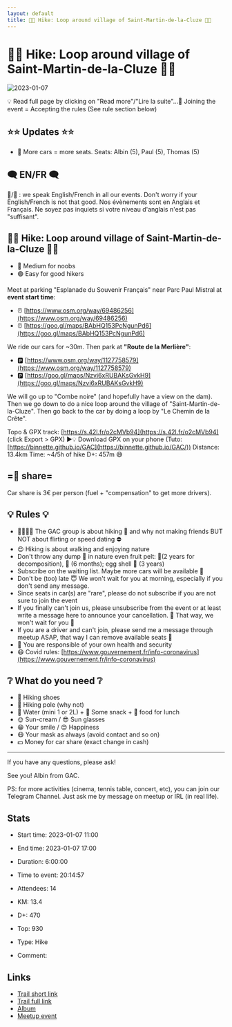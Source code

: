 ```yaml
---
layout: default
title: 🥾🔵 Hike: Loop around village of Saint-Martin-de-la-Cluze 🌲🚜
---
```


# 🥾🔵 Hike: Loop around village of Saint-Martin-de-la-Cluze 🌲🚜

![2023-01-07](/Stats/img/orig/2023-01-07.jpg)

💡 Read full page by clicking on "Read more"/"Lire la suite"...💜
Joining the event = Accepting the rules (See rule section below)

## ⭐⭐ Updates ⭐⭐

* 📅 More cars = more seats. Seats: Albin (5), Paul (5), Thomas (5)

## 🗨️ EN/FR 🗨️
🦅/🐓 : we speak English/French in all our events. Don't worry if your English/French is not that good. Nos évènements sont en Anglais et Français. Ne soyez pas inquiets si votre niveau d'anglais n'est pas "suffisant".

## 🥾🔵 Hike: Loop around village of Saint-Martin-de-la-Cluze 🌲🚜

* 🔵 Medium for noobs
* 🟢 Easy for good hikers

Meet at parking "Esplanade du Souvenir Français" near Parc Paul Mistral at **event start time**:

* ⏰ [https://www.osm.org/way/69486256](https://www.osm.org/way/69486256)
* ⏰ [https://goo.gl/maps/BAbHQ153PcNgunPd6](https://goo.gl/maps/BAbHQ153PcNgunPd6)

We ride our cars for \~30m. Then park at **"Route de la Merlière"**:

* 🅿️ [https://www.osm.org/way/1127758579](https://www.osm.org/way/1127758579)
* 🅿️ [https://goo.gl/maps/Nzvi6xRUBAKsGvkH9](https://goo.gl/maps/Nzvi6xRUBAKsGvkH9)

We will go up to "Combe noire" (and hopefully have a view on the dam). Then we go down to do a nice loop around the village of "Saint-Martin-de-la-Cluze". Then go back to the car by doing a loop by "Le Chemin de la Crête".

Topo & GPX track: [https://s.42l.fr/o2cMVb94](https://s.42l.fr/o2cMVb94) (click Export > GPX)
▶💡 Download GPX on your phone (Tuto: [https://binnette.github.io/GAC](https://binnette.github.io/GAC/))
Distance: 13.4km
Time: \~4/5h of hike
D+: 457m 😅

## =🚗 share=
Car share is 3€ per person (fuel + "compensation" to get more drivers).

## 💡 Rules 💡

* 🚶‍♀️🚶‍♂️ The GAC group is about hiking 🥾 and why not making friends BUT NOT about flirting or speed dating ⛔
* 😍 Hiking is about walking and enjoying nature
* Don't throw any dump 🚮 in nature even fruit pelt: 🍌(2 years for decomposition), 🍊 (6 months); egg shell 🥚 (3 years)
* Subscribe on the waiting list. Maybe more cars will be available 🚗
* Don't be (too) late 😇 We won't wait for you at morning, especially if you don't send any message.
* Since seats in car(s) are "rare", please do not subscribe if you are not sure to join the event
* If you finally can't join us, please unsubscribe from the event or at least write a message here to announce your cancellation. 💜 That way, we won't wait for you 💜
* If you are a driver and can't join, please send me a message through meetup ASAP, that way I can remove available seats 🚗
* 💟 You are responsible of your own health and security
* 😷 Covid rules: [https://www.gouvernement.fr/info-coronavirus](https://www.gouvernement.fr/info-coronavirus)

## ❔ What do you need ❔

* 🥾 Hiking shoes
* 🥢 Hiking pole (why not)
* 🧃 Water (mini 1 or 2L) + 🍫 Some snack + 🥗 food for lunch
* 🌞 Sun-cream / 😎 Sun glasses
* 😁 Your smile / 😊 Happiness
* 😷 Your mask as always (avoid contact and so on)
* 💵 Money for car share (exact change in cash)

***

If you have any questions, please ask!

See you! Albin from GAC.

PS: for more activities (cinema, tennis table, concert, etc), you can join our Telegram Channel. Just ask me by message on meetup or IRL (in real life).

## Stats

- Start time: 2023-01-07 11:00
- End time: 2023-01-07 17:00
- Duration: 6:00:00
- Time to event: 20:14:57
- Attendees: 14

- KM: 13.4
- D+: 470
- Top: 930
- Type: Hike
- Comment: 

## Links

- [Trail short link](https://s.42l.fr/o2cMVb94)
- [Trail full link]()
- [Album](https://binnette.github.io/GacImg2023/2023-01-07-🥾🔵-Hike-Loop-around-village-of-Saint-Martin-de-la-Cluze-🌲🚜.html)
- [Meetup event](https://www.meetup.com/grenoble-adventure-club-english-french/events/290763286/)
